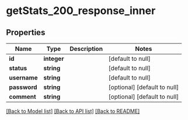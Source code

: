 # getStats_200_response_inner

## Properties
Name | Type | Description | Notes
------------ | ------------- | ------------- | -------------
**id** | **integer** |  | [default to null]
**status** | **string** |  | [default to null]
**username** | **string** |  | [default to null]
**password** | **string** |  | [optional] [default to null]
**comment** | **string** |  | [optional] [default to null]

[[Back to Model list]](../README.md#documentation-for-models) [[Back to API list]](../README.md#documentation-for-api-endpoints) [[Back to README]](../README.md)


